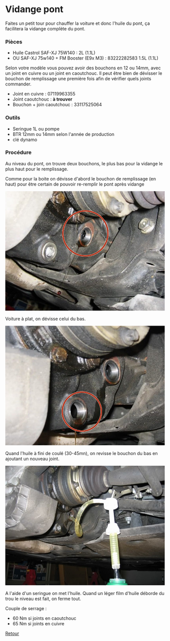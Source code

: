 # Vidange pont

Faites un petit tour pour chauffer la voiture et donc l'huile du pont, ça facilitera la vidange complète du pont.

### Pièces

 - Huile Castrol SAF-XJ 75W140 : 2L (1.1L)
 - OU SAF-XJ 75w140 + FM Booster (E9x M3) : 83222282583 1.5L (1.1L)

Selon votre modèle vous pouvez avoir des bouchons en 12 ou 14mm, avec un joint en cuivre ou un joint en caoutchouc. Il peut être bien de dévisser le bouchon de remplissage une première fois afin de vérifier quels joints commander.

 - Joint en cuivre : 07119963355
 - Joint caoutchouc : **à trouver**
 - Bouchon + join caoutchouc : 33117525064


### Outils

- Seringue 1L ou pompe
- BTR 12mm ou 14mm selon l'année de production
- clé dynamo

### Procédure

Au niveau du pont, on trouve deux bouchons, le plus bas pour la vidange le plus haut pour le remplissage.

Comme pour la boite on dévisse d'abord le bouchon de remplissage (en haut) pour être certain de pouvoir re-remplir le pont après vidange

![vidange_pont_2](/pictures/vidange_pont_2.jpg)

Voiture à plat, on dévisse celui du bas.

![vidange_pont_3](/pictures/vidange_pont_3.jpg)

Quand l'huile à fini de coulé (30-45mn), on revisse le bouchon du bas en ajoutant un nouveau joint.

![vidange_pont_4](/pictures/vidange_pont_4.jpg)

A l'aide d'un seringue on met l'huile. Quand un léger film d'huile déborde du trou le niveau est fait, on ferme tout.

Couple de serrage :
- 60 Nm si joints en caoutchouc
- 65 Nm si joints en cuivre

[Retour](/README.mkd)
